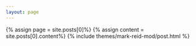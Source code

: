 ```yaml
---
layout: page
---
```

{% assign page = site.posts[0]%}
{% assign content = site.posts[0].content%}
{% include themes/mark-reid-mod/post.html %}